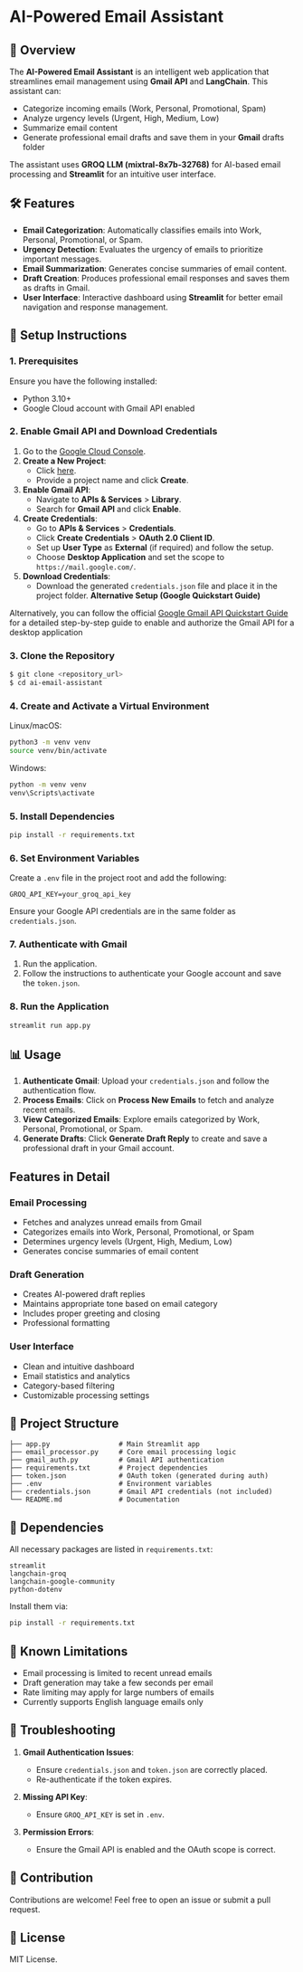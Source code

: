 # AI-Powered Email Assistant

## 📧 Overview
The **AI-Powered Email Assistant** is an intelligent web application that streamlines email management using **Gmail API** and **LangChain**. This assistant can:

- Categorize incoming emails (Work, Personal, Promotional, Spam)
- Analyze urgency levels (Urgent, High, Medium, Low)
- Summarize email content
- Generate professional email drafts and save them in your **Gmail** drafts folder

The assistant uses **GROQ LLM (mixtral-8x7b-32768)** for AI-based email processing and **Streamlit** for an intuitive user interface.

## 🛠️ Features

- **Email Categorization**: Automatically classifies emails into Work, Personal, Promotional, or Spam.
- **Urgency Detection**: Evaluates the urgency of emails to prioritize important messages.
- **Email Summarization**: Generates concise summaries of email content.
- **Draft Creation**: Produces professional email responses and saves them as drafts in Gmail.
- **User Interface**: Interactive dashboard using **Streamlit** for better email navigation and response management.

## 🚀 Setup Instructions

### 1. Prerequisites
Ensure you have the following installed:

- Python 3.10+
- Google Cloud account with Gmail API enabled

### 2. Enable Gmail API and Download Credentials

1. Go to the [Google Cloud Console](https://console.cloud.google.com/).
2. **Create a New Project**:
    - Click [here](https://console.cloud.google.com/projectcreate).
    - Provide a project name and click **Create**.
3. **Enable Gmail API**:
    - Navigate to **APIs & Services** > **Library**.
    - Search for **Gmail API** and click **Enable**.
4. **Create Credentials**:
    - Go to **APIs & Services** > **Credentials**.
    - Click **Create Credentials** > **OAuth 2.0 Client ID**.
    - Set up **User Type** as **External** (if required) and follow the setup.
    - Choose **Desktop Application** and set the scope to `https://mail.google.com/`.
5. **Download Credentials**:
    - Download the generated `credentials.json` file and place it in the project folder.
**Alternative Setup (Google Quickstart Guide)**

Alternatively, you can follow the official [Google Gmail API Quickstart Guide](https://developers.google.com/gmail/api/quickstart/python#authorize_credentials_for_a_desktop_application) for a detailed step-by-step guide to enable and authorize the Gmail API for a desktop application

### 3. Clone the Repository

```bash
$ git clone <repository_url>
$ cd ai-email-assistant
```

### 4. Create and Activate a Virtual Environment

Linux/macOS:
```bash
python3 -m venv venv
source venv/bin/activate
```
Windows:
```bash
python -m venv venv
venv\Scripts\activate
```

### 5. Install Dependencies

```bash
pip install -r requirements.txt
```

### 6. Set Environment Variables

Create a `.env` file in the project root and add the following:

```
GROQ_API_KEY=your_groq_api_key
```

Ensure your Google API credentials are in the same folder as `credentials.json`.

### 7. Authenticate with Gmail

1. Run the application.
2. Follow the instructions to authenticate your Google account and save the `token.json`.

### 8. Run the Application

```bash
streamlit run app.py
```

## 📊 Usage

1. **Authenticate Gmail**: Upload your `credentials.json` and follow the authentication flow.
2. **Process Emails**: Click on **Process New Emails** to fetch and analyze recent emails.
3. **View Categorized Emails**: Explore emails categorized by Work, Personal, Promotional, or Spam.
4. **Generate Drafts**: Click **Generate Draft Reply** to create and save a professional draft in your Gmail account.

## Features in Detail

### Email Processing
- Fetches and analyzes unread emails from Gmail
- Categorizes emails into Work, Personal, Promotional, or Spam
- Determines urgency levels (Urgent, High, Medium, Low)
- Generates concise summaries of email content

### Draft Generation
- Creates AI-powered draft replies
- Maintains appropriate tone based on email category
- Includes proper greeting and closing
- Professional formatting

### User Interface
- Clean and intuitive dashboard
- Email statistics and analytics
- Category-based filtering
- Customizable processing settings

## 📂 Project Structure

```
├── app.py                 # Main Streamlit app
├── email_processor.py     # Core email processing logic
├── gmail_auth.py          # Gmail API authentication
├── requirements.txt       # Project dependencies
├── token.json             # OAuth token (generated during auth)              
├── .env                   # Environment variables
├── credentials.json       # Gmail API credentials (not included)
└── README.md              # Documentation
```

## 📌 Dependencies

All necessary packages are listed in `requirements.txt`:

```
streamlit
langchain-groq
langchain-google-community
python-dotenv
```

Install them via:

```bash
pip install -r requirements.txt
```
## 🎯 Known Limitations

- Email processing is limited to recent unread emails
- Draft generation may take a few seconds per email
- Rate limiting may apply for large numbers of emails
- Currently supports English language emails only
  
## 🧐 Troubleshooting

1. **Gmail Authentication Issues**:
   - Ensure `credentials.json` and `token.json` are correctly placed.
   - Re-authenticate if the token expires.

2. **Missing API Key**:
   - Ensure `GROQ_API_KEY` is set in `.env`.

3. **Permission Errors**:
   - Ensure the Gmail API is enabled and the OAuth scope is correct.

## 📧 Contribution

Contributions are welcome! Feel free to open an issue or submit a pull request.

## 📜 License

MIT License.

